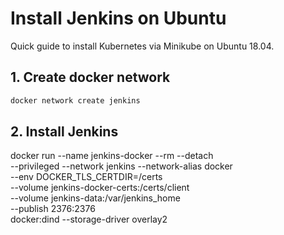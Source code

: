 # Install Jenkins on Ubuntu

Quick guide to install Kubernetes via Minikube on Ubuntu 18.04.

## 1. Create docker network

```bash
docker network create jenkins
```

## 2. Install Jenkins

docker run --name jenkins-docker --rm --detach \
  --privileged --network jenkins --network-alias docker \
  --env DOCKER_TLS_CERTDIR=/certs \
  --volume jenkins-docker-certs:/certs/client \
  --volume jenkins-data:/var/jenkins_home \
  --publish 2376:2376 \
  docker:dind --storage-driver overlay2
```
